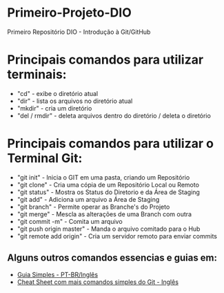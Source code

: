 # Primeiro-Projeto-DIO
Primeiro Repositório DIO - Introdução à Git/GitHub

# **Principais comandos** para utilizar terminais:
- "cd" - exibe o diretório atual
- "dir" - lista os arquivos no diretório atual
- "mkdir" - cria um diretório
- "del / rmdir" - deleta arquivos dentro do diretório / deleta o diretório

# **Principais comandos** para utilizar o Terminal Git:
- "git init" - Inicia o GIT em uma pasta, criando um Repositório
- "git clone" -  Cria uma cópia de um Repositório Local ou Remoto
- "git status" - Mostra os Status do Diretorio e da Área de Staging
- "git add" - Adiciona um arquivo a Área de Staging
- "git branch" - Permite operar as Branche's do Projeto
- "git merge" - Mescla as alterações de uma Branch com outra
- "git commit -m" - Comita um arquivo
- "git push origin master" - Manda o arquivo comitado para o Hub
- "git remote add origin" - Cria um servidor remoto para enviar commits
## Alguns outros comandos essencias e guias em:
- [Guia Simples - PT-BR/Inglês](https://rogerdudler.github.io/git-guide/)
- [Cheat Sheet com mais comandos simples do Git - Inglês](https://rogerdudler.github.io/git-guide/files/git_cheat_sheet.pdf)
